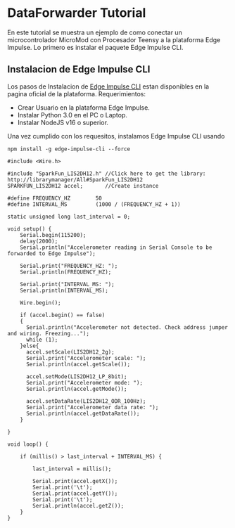 # DataForwarder Tutorial
En este tutorial se muestra un ejemplo de como conectar un microcontrolador MicroMod con Procesador Teensy a la plataforma Edge Impulse. Lo primero es instalar el paquete Edge Impulse CLI.
## Instalacion de Edge Impulse CLI
Los pasos de Instalacion de [Edge Impulse CLI](https://docs.edgeimpulse.com/docs/tools/edge-impulse-cli) estan disponibles en la pagina oficial de la plataforma.
Requerimientos:
* Crear Usuario en la plataforma Edge Impulse.
* Instalar Python 3.0 en el PC o Laptop.
* Instalar NodeJS v16 o superior.

Una vez cumplido con los requesitos, instalamos Edge Impulse CLI usando
```
npm install -g edge-impulse-cli --force
```


```
#include <Wire.h>

#include "SparkFun_LIS2DH12.h" //Click here to get the library: http://librarymanager/All#SparkFun_LIS2DH12
SPARKFUN_LIS2DH12 accel;       //Create instance

#define FREQUENCY_HZ        50
#define INTERVAL_MS         (1000 / (FREQUENCY_HZ + 1))

static unsigned long last_interval = 0;

void setup() {
    Serial.begin(115200);
    delay(2000);
    Serial.println("Accelerometer reading in Serial Console to be forwarded to Edge Impulse");

    Serial.print("FREQUENCY_HZ: ");
    Serial.println(FREQUENCY_HZ);

    Serial.print("INTERVAL_MS: ");
    Serial.println(INTERVAL_MS);

    Wire.begin();

    if (accel.begin() == false)
    {
      Serial.println("Accelerometer not detected. Check address jumper and wiring. Freezing...");
      while (1);
    }else{
      accel.setScale(LIS2DH12_2g);
      Serial.print("Accelerometer scale: ");
      Serial.println(accel.getScale());

      accel.setMode(LIS2DH12_LP_8bit);
      Serial.print("Accelerometer mode: ");
      Serial.println(accel.getMode());

      accel.setDataRate(LIS2DH12_ODR_100Hz);
      Serial.print("Accelerometer data rate: ");
      Serial.println(accel.getDataRate());
    }
    
}

void loop() {
    
    if (millis() > last_interval + INTERVAL_MS) {
        
        last_interval = millis();
  
        Serial.print(accel.getX());
        Serial.print('\t');
        Serial.print(accel.getY());
        Serial.print('\t');
        Serial.println(accel.getZ());   
    }
}
```
